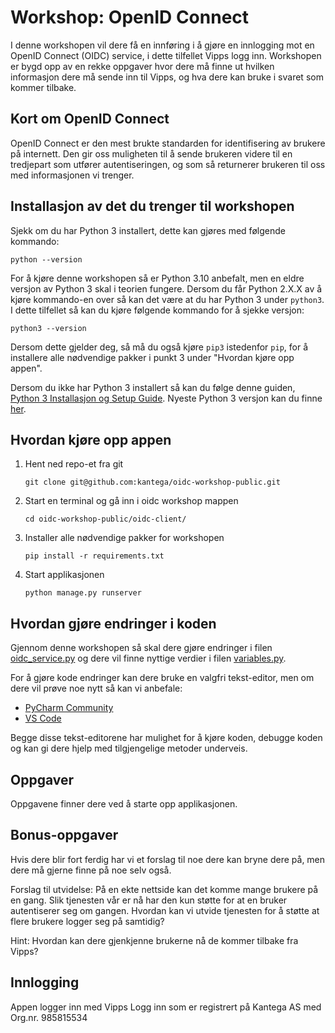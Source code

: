# Workshop: OpenID Connect
I denne workshopen vil dere få en innføring i å gjøre en innlogging mot en OpenID Connect (OIDC) service,
i dette tilfellet Vipps logg inn.
Workshopen er bygd opp av en rekke oppgaver hvor dere må finne ut hvilken informasjon dere må
sende inn til Vipps, og hva dere kan bruke i svaret som kommer tilbake.

## Kort om OpenID Connect
OpenID Connect er den mest brukte standarden for identifisering av brukere på
internett. Den gir oss muligheten til å sende brukeren videre til en tredjepart
som utfører autentiseringen, og som så returnerer brukeren til oss med informasjonen
vi trenger.

## Installasjon av det du trenger til workshopen
Sjekk om du har Python 3 installert, dette kan gjøres med følgende kommando:
```
python --version
```
For å kjøre denne workshopen så er Python 3.10 anbefalt, men en eldre versjon av Python 3 skal i teorien fungere.
Dersom du får Python 2.X.X av å kjøre kommando-en over så kan det være at du har Python 3 under ```python3```.
I dette tilfellet så kan du kjøre følgende kommando for å sjekke versjon:
```
python3 --version
```
Dersom dette gjelder deg, så må du også kjøre ```pip3``` istedenfor ```pip```, for å installere alle nødvendige pakker i punkt 3 under "Hvordan kjøre opp appen".

Dersom du ikke har Python 3 installert så kan du følge denne guiden, [Python 3 Installasjon og Setup Guide](https://realpython.com/installing-python/).
Nyeste Python 3 versjon kan du finne [her](https://www.python.org/downloads/).

## Hvordan kjøre opp appen
1. Hent ned repo-et fra git
    ```
    git clone git@github.com:kantega/oidc-workshop-public.git
    ```
2. Start en terminal og gå inn i oidc workshop mappen
    ```
    cd oidc-workshop-public/oidc-client/
    ```
   
3. Installer alle nødvendige pakker for workshopen
    ```
    pip install -r requirements.txt
    ```
   
4. Start applikasjonen
    ```
    python manage.py runserver
    ```

## Hvordan gjøre endringer i koden
Gjennom denne workshopen så skal dere gjøre endringer i filen [oidc_service.py](oidc-client/core/oidc_service.py) 
og dere vil finne nyttige verdier i filen [variables.py](oidc-client/core/variables.py).

For å gjøre kode endringer kan dere bruke en valgfri tekst-editor, men om dere vil prøve noe nytt så kan vi anbefale:
* [PyCharm Community](https://www.jetbrains.com/pycharm)
* [VS Code](https://code.visualstudio.com/)

Begge disse tekst-editorene har mulighet for å kjøre koden, 
debugge koden og kan gi dere hjelp med tilgjengelige metoder underveis.

## Oppgaver
Oppgavene finner dere ved å starte opp applikasjonen.

## Bonus-oppgaver
Hvis dere blir fort ferdig har vi et forslag til noe dere kan bryne dere på, men
dere må gjerne finne på noe selv også.

Forslag til utvidelse:
På en ekte nettside kan det komme mange brukere på en gang. Slik tjenesten vår
er nå har den kun støtte for at en bruker autentiserer seg om gangen.
Hvordan kan vi utvide tjenesten for å støtte at flere brukere logger seg på
samtidig?

Hint:
Hvordan kan dere gjenkjenne brukerne nå de kommer tilbake fra Vipps?

## Innlogging
Appen logger inn med Vipps Logg inn som er registrert på Kantega AS med Org.nr. 985815534